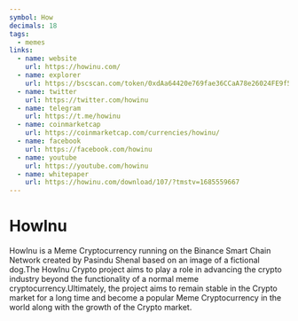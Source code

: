 ```yaml
---
symbol: How
decimals: 18
tags:
  - memes
links:
  - name: website
    url: https://howinu.com/
  - name: explorer
    url: https://bscscan.com/token/0xdAa64420e769fae36CCaA78e26024FE9f583e9D8
  - name: twitter
    url: https://twitter.com/howinu
  - name: telegram
    url: https://t.me/howinu
  - name: coinmarketcap
    url: https://coinmarketcap.com/currencies/howinu/
  - name: facebook
    url: https://facebook.com/howinu
  - name: youtube
    url: https://youtube.com/howinu
  - name: whitepaper
    url: https://howinu.com/download/107/?tmstv=1685559667
---
```


# HowInu

HowInu is a Meme Cryptocurrency running on the Binance Smart Chain Network created by Pasindu Shenal based on an image of a fictional dog.The HowInu Crypto project aims to play a role in advancing the crypto industry beyond the functionality of a normal meme cryptocurrency.Ultimately, the project aims to remain stable in the Crypto market for a long time and become a popular Meme Cryptocurrency in the world along with the growth of the Crypto market.
